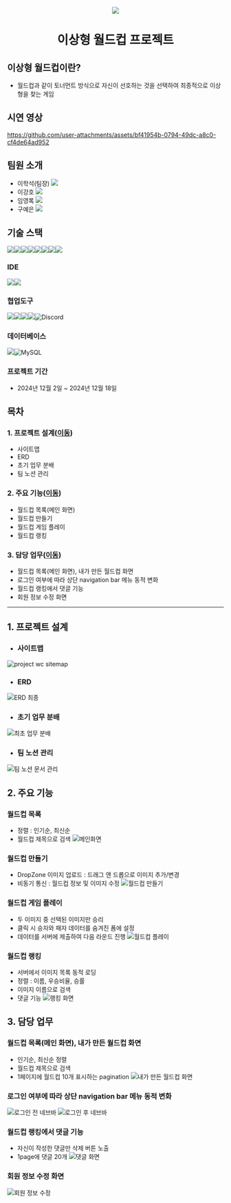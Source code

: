 <p align="center">
  <img src="https://github.com/user-attachments/assets/042778ff-b7ff-48e0-9442-fdee3f957e68">
</p>
<h1 align="center">
  이상형 월드컵 프로젝트
</h1>

## 이상형 월드컵이란?
- 월드컵과 같이 토너먼트 방식으로 자신이 선호하는 것을 선택하여 최종적으로 이상형을 찾는 게임
## 시연 영상
https://github.com/user-attachments/assets/bf41954b-0794-49dc-a8c0-cf4de64ad952
## 팀원 소개
- 이학석(팀장) [<img src="https://img.shields.io/badge/Git-이학석-red?logo=GITHUb">](https://github.com/HSLee1013)
- 이강호 [<img src="https://img.shields.io/badge/Git-이강호-green?logo=GITHUb">](https://github.com/LeeKangHo1) 
- 임영록 [<img src="https://img.shields.io/badge/Git-임영록-blue?logo=GITHUb">](https://github.com/Young14482) 
- 구예은 [<img src="https://img.shields.io/badge/Git-구예은-orange?logo=GITHUb">](https://github.com/goho11)
## 기술 스택
<img src="https://img.shields.io/badge/java-%23ED8B00.svg?style=for-the-badge&logo=openjdk&logoColor=white"><img src="https://img.shields.io/badge/springboot-6DB33F?style=for-the-badge&logo=springboot&logoColor=white"><img src="https://img.shields.io/badge/gradle-02303A?style=for-the-badge&logo=gradle&logoColor=white"><img src="https://img.shields.io/badge/javascript-F7DF1E?style=for-the-badge&logo=javascript&logoColor=white"><img src="https://img.shields.io/badge/css-1572B6?style=for-the-badge&logo=css&logoColor=white"><img src="https://img.shields.io/badge/mustache-FF880F?style=for-the-badge&logo=mustache&logoColor=white"><img src="https://img.shields.io/badge/bootstrap-7952B3?style=for-the-badge&logo=bootstrap&logoColor=white"><img src="https://img.shields.io/badge/postman-FF6C37?style=for-the-badge&logo=postman&logoColor=white">

### IDE
<img src="https://img.shields.io/badge/intellijidea-000000?style=for-the-badge&logo=intellijidea&logoColor=white"><img src="https://img.shields.io/badge/Visual Studio Code-1E8CBE?style=for-the-badge&logo=Visual Studio Code&logoColor=white">

### 협업도구
<img src="https://img.shields.io/badge/git-F05032?style=for-the-badge&logo=git&logoColor=white"><img src="https://img.shields.io/badge/github-181717?style=for-the-badge&logo=github&logoColor=white"><img src="https://img.shields.io/badge/slack-4A154B?style=for-the-badge&logo=slack&logoColor=white"><img src="https://img.shields.io/badge/notion-000000?style=for-the-badge&logo=notion&logoColor=white"><img src="https://img.shields.io/badge/Discord-7289DA?style=for-the-badge&logo=discord&logoColor=white" alt="Discord"/>

### 데이터베이스
<img src="https://img.shields.io/badge/H2-FF4000?style=for-the-badge&logo=H2&logoColor=white"><img src="https://img.shields.io/badge/MySQL-4479A1?style=for-the-badge&logo=mysql&logoColor=white" alt="MySQL"/>
### 프로젝트 기간
- 2024년 12월 2일 ~ 2024년 12월 18일
## 목차
### 1. 프로젝트 설계([이동](#1-프로젝트-설계))
- 사이트맵
- ERD
- 초기 업무 분배
- 팀 노션 관리
### 2. 주요 기능([이동](#2-주요-기능))
- 월드컵 목록(메인 화면)
- 월드컵 만들기
- 월드컵 게임 플레이
- 월드컵 랭킹
### 3. 담당 업무([이동](#3-담당-업무))
- 월드컵 목록(메인 화면), 내가 만든 월드컵 화면
- 로그인 여부에 따라 상단 navigation bar 메뉴 동적 변화
- 월드컵 랭킹에서 댓글 기능
- 회원 정보 수정 화면
---
## 1. 프로젝트 설계
- ### 사이트맵
![project wc sitemap](https://github.com/user-attachments/assets/93af0014-58a7-41a7-ad10-0bde83dbc40a)

- ### ERD
![ERD 최종](https://github.com/user-attachments/assets/4d2e82e9-ba59-4949-902e-a9d1f3b038b4)

- ### 초기 업무 분배
![최초 업무 분배](https://github.com/user-attachments/assets/4bf1e7fc-6d6a-44f7-93ea-7e6ecbb8334a)

- ### 팀 노션 관리
![팀 노션 문서 관리](https://github.com/user-attachments/assets/806f2e39-e107-4d31-a123-ff465c173ddf)

## 2. 주요 기능
### 월드컵 목록 
- 정렬 : 인기순, 최신순 
- 월드컵 제목으로 검색
![메인화면](https://github.com/user-attachments/assets/545aa253-e130-475d-9323-6297b974b4f4)

### 월드컵 만들기
- DropZone 이미지 업로드 : 드래그 앤 드롭으로 이미지 추가/변경
- 비동기 통신 : 월드컵 정보 및 이미지 수정
![월드컵 만들기](https://github.com/user-attachments/assets/2123b601-09e7-45b5-b517-fdb8fd0a8800)

### 월드컵 게임 플레이
- 두 이미지 중 선택된 이미지만 승리
- 클릭 시 승자와 패자 데이터를 숨겨진 폼에 설정
- 데이터를 서버에 제출하여 다음 라운드 진행
![월드컵 플레이](https://github.com/user-attachments/assets/c4a02b85-79dc-4948-a8b5-87b89e4d2d3a)

### 월드컵 랭킹
- 서버에서 이미지 목록 동적 로딩
- 정렬 : 이름, 우승비율, 승률
- 이미지 이름으로 검색
- 댓글 기능
![랭킹 화면](https://github.com/user-attachments/assets/ec218b12-5c88-4ca5-8467-a38e116f710a)

## 3. 담당 업무
### 월드컵 목록(메인 화면), 내가 만든 월드컵 화면
- 인기순, 최신순 정렬
- 월드컵 제목으로 검색
- 1페이지에 월드컵 10개 표시하는 pagination
![내가 만든 월드컵 화면](https://github.com/user-attachments/assets/d63a1b09-cc5d-40ae-b619-2e5649fa4705)

### 로그인 여부에 따라 상단 navigation bar 메뉴 동적 변화
![로그인 전 네브바](https://github.com/user-attachments/assets/f7e350c6-3b8d-4002-9cca-9f3bd9cd1d73)
![로그인 후 네브바](https://github.com/user-attachments/assets/942351b9-6e6c-43c3-be2b-6d357c621b23)

### 월드컵 랭킹에서 댓글 기능
- 자신이 작성한 댓글만 삭제 버튼 노출
- 1page에 댓글 20개 
![댓글 화면](https://github.com/user-attachments/assets/c9046c6e-dfb5-49c8-b8fc-e27d983805c7)

### 회원 정보 수정 화면
![회원 정보 수정](https://github.com/user-attachments/assets/561c1b88-1d36-493b-93fb-c9c3b63bd9f2)



